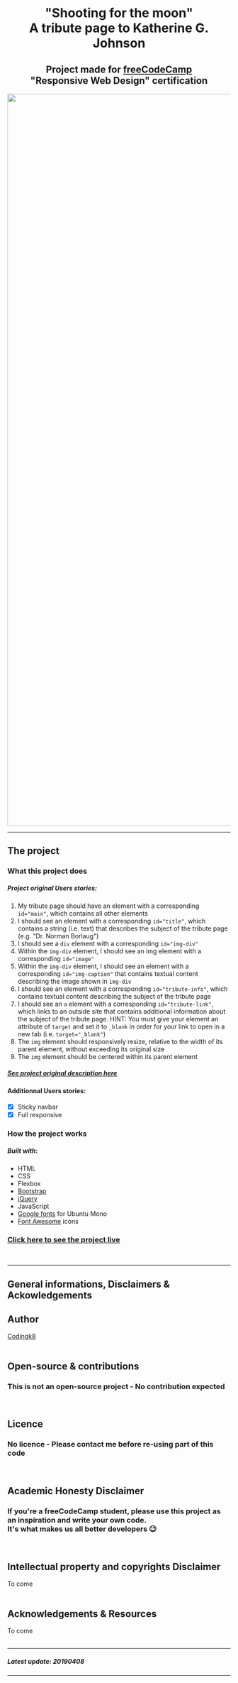 <h1 align="center">"Shooting for the moon"<br>A tribute page to Katherine G. Johnson</h1>

<h2 align="center">Project made for <a href="https://www.freecodecamp.org/">freeCodeCamp</a><br>"Responsive Web Design" certification</h2>


<p align="center"><img src="#" alt="Shooting for the moon Screenshot" width="1650px"></p>

---

## The project

### What this project does

##### Project original Users stories:

1. My tribute page should have an element with a corresponding `id="main"`, which contains all other elements
1. I should see an element with a corresponding `id="title"`, which contains a string (i.e. text) that describes the subject of the tribute page (e.g. "Dr. Norman Borlaug")
1. I should see a `div` element with a corresponding `id="img-div"`
1. Within the `img-div` element, I should see an img element with a corresponding `id="image"`
1. Within the `img-div` element, I should see an element with a corresponding `id="img-caption"` that contains textual content describing the image shown in `img-div`
1. I should see an element with a corresponding `id="tribute-info"`, which contains textual content describing the subject of the tribute page
1. I should see an `a` element with a corresponding `id="tribute-link"`, which links to an outside site that contains additional information about the subject of the tribute page. HINT: You must give your element an attribute of `target` and set it to `_blank` in order for your link to open in a new tab (i.e. `target="_blank"`)
1. The `img` element should responsively resize, relative to the width of its parent element, without exceeding its original size
1. The `img` element should be centered within its parent element


##### [See project original description here](https://learn.freecodecamp.org/responsive-web-design/responsive-web-design-projects/build-a-tribute-page)

#### Additionnal Users stories: 
- [x] Sticky navbar
- [x] Full responsive  

### How the project works

##### Built with:
* HTML
* CSS
* Flexbox
* [Bootstrap](https://getbootstrap.com/)
* [jQuery](https://jquery.com/)
* JavaScript
* [Google fonts](https://fonts.google.com/) for Ubuntu Mono
* [Font Awesome](https://fontawesome.com/) icons

### [Click here to see the project live](https://codingk8.github.io/shooting-for-the-moon/)
<br>

---

## General informations, Disclaimers & Ackowledgements

## Author

[Codingk8](https://github.com/codingk8)  
<br>

## Open-source & contributions

### This is not an open-source project - No contribution expected
<br>

## Licence

### No licence - Please contact me before re-using part of this code
<br>

## Academic Honesty Disclaimer

### If you're a freeCodeCamp student, please use this project as an inspiration and write your own code.<br>It's what makes us all better developers :wink:  
<br>

## Intellectual property and copyrights Disclaimer

To come  
<br>

## Acknowledgements & Resources

To come  
<br>

---

##### Latest update: 20190408

---

